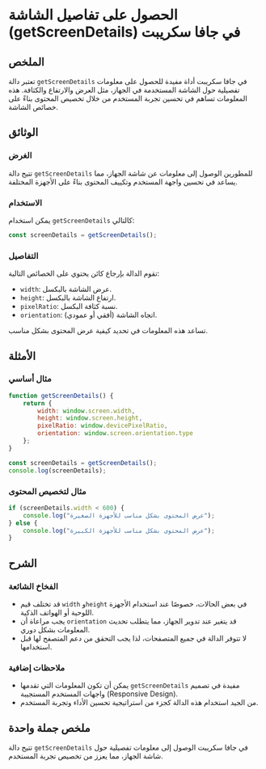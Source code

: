 <!--
Meta Description: # الحصول على تفاصيل الشاشة (getScreenDetails) في جافا سكريبت ## الملخص تعتبر دالة `getScreenDetails` في جافا سكريبت أداة مفيدة للحصول على معلومات تفصي...
Meta Keywords: getscreendetails, الشاشة, المحتوى, على, المستخدم
-->

# الحصول على تفاصيل الشاشة (getScreenDetails) في جافا سكريبت

## الملخص
تعتبر دالة `getScreenDetails` في جافا سكريبت أداة مفيدة للحصول على معلومات تفصيلية حول الشاشة المستخدمة في الجهاز، مثل العرض والارتفاع والكثافة. هذه المعلومات تساهم في تحسين تجربة المستخدم من خلال تخصيص المحتوى بناءً على خصائص الشاشة.

## الوثائق
### الغرض
تتيح دالة `getScreenDetails` للمطورين الوصول إلى معلومات عن شاشة الجهاز، مما يساعد في تحسين واجهة المستخدم وتكييف المحتوى بناءً على الأجهزة المختلفة.

### الاستخدام
يمكن استخدام `getScreenDetails` كالتالي:
```javascript
const screenDetails = getScreenDetails();
```

### التفاصيل
تقوم الدالة بإرجاع كائن يحتوي على الخصائص التالية:
- `width`: عرض الشاشة بالبكسل.
- `height`: ارتفاع الشاشة بالبكسل.
- `pixelRatio`: نسبة كثافة البكسل.
- `orientation`: اتجاه الشاشة (أفقي أو عمودي).

تساعد هذه المعلومات في تحديد كيفية عرض المحتوى بشكل مناسب.

## الأمثلة
### مثال أساسي
```javascript
function getScreenDetails() {
    return {
        width: window.screen.width,
        height: window.screen.height,
        pixelRatio: window.devicePixelRatio,
        orientation: window.screen.orientation.type
    };
}

const screenDetails = getScreenDetails();
console.log(screenDetails);
```
### مثال لتخصيص المحتوى
```javascript
if (screenDetails.width < 600) {
    console.log("عرض المحتوى بشكل مناسب للأجهزة الصغيرة");
} else {
    console.log("عرض المحتوى بشكل مناسب للأجهزة الكبيرة");
}
```

## الشرح
### الفخاخ الشائعة
- قد تختلف قيم `width` و`height` في بعض الحالات، خصوصًا عند استخدام الأجهزة اللوحية أو الهواتف الذكية.
- يجب مراعاة أن `orientation` قد يتغير عند تدوير الجهاز، مما يتطلب تحديث المعلومات بشكل دوري.
- لا تتوفر الدالة في جميع المتصفحات، لذا يجب التحقق من دعم المتصفح لها قبل استخدامها.

### ملاحظات إضافية
- يمكن أن تكون المعلومات التي تقدمها `getScreenDetails` مفيدة في تصميم واجهات المستخدم المستجيبة (Responsive Design).
- من الجيد استخدام هذه الدالة كجزء من استراتيجية تحسين الأداء وتجربة المستخدم.

## ملخص جملة واحدة
تتيح دالة `getScreenDetails` في جافا سكريبت الوصول إلى معلومات تفصيلية حول شاشة الجهاز، مما يعزز من تخصيص تجربة المستخدم.